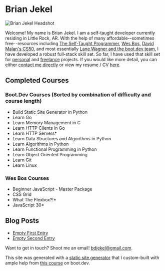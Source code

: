 # Brian Jekel

![Brian Jekel Headshot](/images/bdj_headshot.JPG)

Welcome! My name is Brian Jekel. I am a self-taught developer currently residing in Little Rock, AR. With the help of many affordable--sometimes free--resources including [The Self-Taught Programmer](https://www.theselftaughtprogrammer.io/), [Wes Bos](https://wesbos.com/), [David Malan's CS50](https://pll.harvard.edu/course/cs50-introduction-computer-science), and most essentially [Lane Wagner and the boot.dev team](https://www.boot.dev), I have developed a robust full-stack skill set. So far, I have used that skill set for [personal](https://github.com/bdjekel) and [freelance](https://www.blackdiamondpropertygrp.com/) projects. If you would like more detail, you can either [contact me directly](mailto:bdjekel@gmail.com?subject=Portfolio%20Site%20Interest) or view my resume / CV [here](/static/resume.pdf).

## Completed Courses

### Boot.Dev Courses (Sorted by combination of difficulty and course length)

- Build Static Site Generator in Python
- Learn Go
- Learn Memory Management in C
- Learn HTTP Clients in Go
- Learn HTTP Servers*
- Learn Data Structures and Algorithms in Python
- Learn Algorithms in Python
- Learn Functional Programming in Python
- Learn Object Oriented Programming
- Learn Git
- Learn Linux

### Wes Bos Courses

- Beginner JavaScript - Master Package
- CSS Grid
- What The Flexbox?!*
- JavaScript 30*

## Blog Posts

- [Empty First Entry](/blog/first_entry/first_entry.md)
- [Empty Second Entry](/blog/first_entry/second_entry.md)


Want to get in touch? Shoot me an email! [bdjekel@gmail.com](mailto:bdjekel@gmail.com).

This site was generated with a [static site generator](https://github.com/bdjekel/static_site_generator) that I custom-built with ample help from [this course](https://www.boot.dev/courses/build-static-site-generator-python) on boot.dev.

